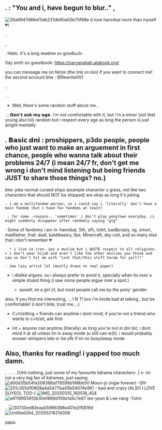 
  
.    : "You and i, have begun to blur.." ,
-
  
![26a9947d86ef3db231db90a03b75f88e](https://github.com/user-attachments/assets/625d2777-fbc1-4e80-90fa-3d68e97989e0)
(i love hannibal more than myself💔)


           
  .      
          
          
  ,

.
Hello. it's a long readme so goodluck-

 Say smth on guestbook: https://narvanahah.atabook.org/
 
  you can message me on tiktok (the link on bio) if you want to connect me!
the second account btw : @Rewrite001

..

.
.
  * Well, there's some random stuff about me
,

 . 
  ; 𝗗𝗼𝗻'𝘁 𝗮𝘀𝗸 𝗺𝘆 𝗮𝗴𝗲. i'm not comfortable with it, but i'm a minor (not that young also lol) random but i respect every age as long the person is just alright mentally

.
   𝗕𝗮𝘀𝗶𝗰 𝗱𝗻𝗶 : proshippers, p3do people, people who just want to make an arguement in first chance, people who wanna talk about their problems 24/7 (i mean 24/7 fr, don't get me wrong i don't mind listening but being friends JUST to share those things? no.) 
   -
   
 btw: joke normal cursed ships (example character x grass, not like two characters that should NOT be shipped) are okay as long it's joking 

    · i am a multifandom person, so i could say i 'literally' don't have a main fandom (but i have fav fandoms at least)
    
     · for some -reasons-, 'sometimes' i don't play ponytown everyday. /i might suddenly disappear after randomly saying "gtg"
    
    
  · Some of fandoms i am in: hannibal, Sth, sfh, totnt, bad&crazy, sg, omori, madfather, fnaf, dsaf, baldibasics, fpe, Minecraft, sky cotl, and so many else that i don't remember 💔
 

      * i live in iran. yes a muslim but i QUITE respect to all religions. + i don't wear hijab and aren't like the other muslims you think and saw so don't hit me with "isnt that/this stuff haram for yall?!"

    · ima lazy artist lol (mostly draws on real paper)
    
- i dislike argues. so i always prefer to avoid it, specially when its over a simple stupid thing (i saw some people argue over a spot.)

  - aswell, im a girl irl, but most people call me by the pony' gender

 also, if you find me interesting, ... I N T! bro i'm kinda bad at talking 
   , but be comfortable! (i don't bite, trust me....)

  - C+h/sitting = friends can anytime i dont mind; if you're not a friend who wants to c+h/sit, ask first

  - int = anyone can anytime (literally) as long you're not in dni list, i dont mind it at all unless im in away mode (u still can w2i). i would probably answer whispers late or be afk if im on busy/away mode

 Also, thanks for reading! i yapped too much damn. 
-

,
.
.
.
.
[Uhh nothing, just some of my favourite kdrama characters- ]  <- im not a very big fan of kdramas, just saying
![d00d35b54fa206386af78598b199bb50](https://github.com/user-attachments/assets/12bb8d5e-3f49-45b8-947c-a9b83c06ce16)
Moon-jo (mjjw forever) -Sfh ![251c355d10808a4a5477ba45b54074e5](https://github.com/user-attachments/assets/90618ac3-2a00-4fef-8a11-a587207efe65)K! - bad and crazy (ALSO I LOVE SUYEOL TOO-) ![IMG_20250315_160518_454](https://github.com/user-attachments/assets/f86c3408-0ef5-44af-a9c9-a03028b63f50)![e6118955912b30e1869d106e1a5c7e67](https://github.com/user-attachments/assets/10160b26-3d7d-464e-b071-e32405bd7093) lee-yeon & Lee-rang  -Totnt


..
 ![30733ed83eaa05966368e401e2f5819d](https://github.com/user-attachments/assets/f49d8e40-826e-4998-9ece-89add1225029)
![Untitled264_20250216214358](https://github.com/user-attachments/assets/49542903-702d-4d99-be39-138ec61f433d)

   papa.
